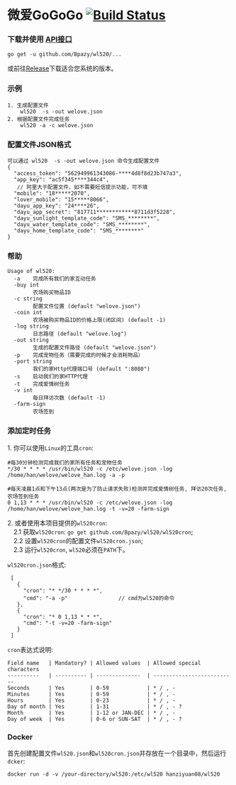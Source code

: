 微爱GoGoGo [![Build Status](https://travis-ci.org/Bpazy/wl520.svg?branch=master)](https://travis-ci.org/Bpazy/wl520)
=============

### 下载并使用 [API接口](https://github.com/Bpazy/wl520/blob/master/document/API.md)
```
go get -u github.com/Bpazy/wl520/...
```
或前往[Release](https://github.com/Bpazy/wl520/releases)下载适合您系统的版本。

### 示例
```
1. 生成配置文件 
    wl520  -s -out welove.json
2. 根据配置文件完成任务 
    wl520 -a -c welove.json
```

### 配置文件JSON格式
```
可以通过 wl520  -s -out welove.json 命令生成配置文件
{
  "access_token": "562949961343086-****4d8f8d23b747a3",
  "app_key": "ac5f345****344c4",
   // 阿里大于配置文件，如不需要短信提示功能，可不填
  "mobile": "18*****2070",
  "lover_mobile": "15*****8066",
  "dayu_app_key": "24****26",
  "dayu_app_secret": "817711************8711d3f5228",
  "dayu_sunlight_template_code": "SMS_********",
  "dayu_water_template_code": "SMS_********",
  "dayu_home_template_code": "SMS_********"
}
```

### 帮助
```
Usage of wl520:
  -a    完成所有我们的家互动任务
  -buy int
        农场购买物品ID
  -c string
        配置文件位置 (default "welove.json")
  -coin int
        农场被购买物品ID的价格上限(闭区间) (default -1)
  -log string
        日志路径 (default "welove.log")
  -out string
        生成的配置文件路径 (default "welove.json")
  -p    完成宠物任务（需要完成的时候才会消耗物品）
  -port string
        我们的家Http代理端口号 (default ":8080")
  -s    启动我们的家HTTP代理
  -t    完成爱情树任务
  -v int
        每日拜访次数 (default -1)
  -farm-sign
        农场签到
```

### 添加定时任务
1\. 你可以使用`Linux`的工具`cron`:
```
#每30分钟检测完成我们的家所有任务和宠物任务
*/30 * * * * /usr/bin/wl520 -c /etc/welove.json -log /home/han/welove/welove_han.log -a -p

#每天凌晨1点和下午13点(两次是为了防止请求失败)检测并完成爱情树任务, 拜访20次任务, 农场签到任务
0 1,13 * * * /usr/bin/wl520 -c /etc/welove.json -log /home/han/welove/welove_han.log -t -v=20 -farm-sign
```
2\. 或者使用本项目提供的`wl520cron`:    
&emsp;2.1 获取`wl520cron`: `go get github.com/Bpazy/wl520/wl520cron`;    
&emsp;2.2 设置`wl520cron`的配置文件`wl520cron.json`;    
&emsp;2.3 运行`wl520cron`, `wl520`必须在`PATH`下。

`wl520cron.json`格式:
```
 [
   {
     "cron": "* */30 * * * *",
     "cmd": "-a -p"                // cmd为wl520的命令
   },
   {
     "cron": "* 0 1,13 * * *",
     "cmd": "-t -v=20 -farm-sign"
   }
 ]
 ```
`cron`表达式说明:
```
Field name   | Mandatory? | Allowed values  | Allowed special characters
----------   | ---------- | --------------  | --------------------------
Seconds      | Yes        | 0-59            | * / , -
Minutes      | Yes        | 0-59            | * / , -
Hours        | Yes        | 0-23            | * / , -
Day of month | Yes        | 1-31            | * / , - ?
Month        | Yes        | 1-12 or JAN-DEC | * / , -
Day of week  | Yes        | 0-6 or SUN-SAT  | * / , - ?
```

### Docker
首先创建配置文件`wl520.json`和`wl520cron.json`并存放在一个目录中，然后运行`dcker`:
```
docker run -d -v /your-directory/wl520:/etc/wl520 hanziyuan08/wl520
```
